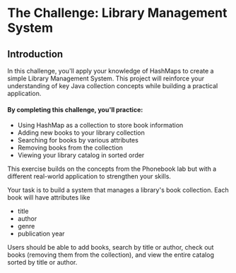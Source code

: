 # The Challenge: Library Management System

## Introduction
In this challenge, you'll apply your knowledge of HashMaps to create a simple Library Management System. This project will reinforce your understanding of key Java collection concepts while building a practical application.

#### By completing this challenge, you'll practice:
- Using HashMap as a collection to store book information
- Adding new books to your library collection
- Searching for books by various attributes
- Removing books from the collection
- Viewing your library catalog in sorted order

This exercise builds on the concepts from the Phonebook lab but with a different real-world application to strengthen your skills.

Your task is to build a system that manages a library's book collection. Each book will have attributes like 
- title
- author
- genre
- publication year

Users should be able to add books, search by title or author, check out books (removing them from the collection), and view the entire catalog sorted by title or author.
